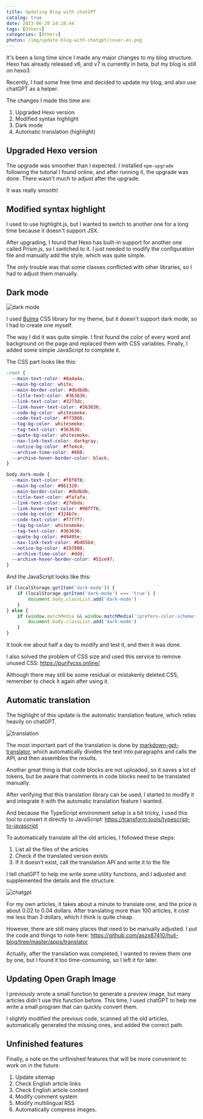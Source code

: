 ```yaml
---
title: Updating Blog with chatGPT
catalog: true
date: 2023-06-20 14:10:44
tags: [Others]
categories: [Others]
photos: /img/update-blog-with-chatgpt/cover-en.png
---
```


It's been a long time since I made any major changes to my blog structure. Hexo has already released v6, and v7 is currently in beta, but my blog is still on hexo3.

Recently, I had some free time and decided to update my blog, and also use chatGPT as a helper.

The changes I made this time are:

1. Upgraded Hexo version
2. Modified syntax highlight
3. Dark mode
4. Automatic translation (highlight)

<!-- more -->

## Upgraded Hexo version

The upgrade was smoother than I expected. I installed `npm-upgrade` following the tutorial I found online, and after running it, the upgrade was done. There wasn't much to adjust after the upgrade.

It was really smooth!

## Modified syntax highlight

I used to use highlight.js, but I wanted to switch to another one for a long time because it doesn't support JSX.

After upgrading, I found that Hexo has built-in support for another one called Prism.js, so I switched to it. I just needed to modify the configuration file and manually add the style, which was quite simple.

The only trouble was that some classes conflicted with other libraries, so I had to adjust them manually.

## Dark mode

![dark mode](/img/update-blog-with-chatgpt/p1.png)

I used [Bulma](https://bulma.io/) CSS library for my theme, but it doesn't support dark mode, so I had to create one myself.

The way I did it was quite simple. I first found the color of every word and background on the page and replaced them with CSS variables. Finally, I added some simple JavaScript to complete it.

The CSS part looks like this:

``` css
:root {
  --main-text-color: #4a4a4a;
  --main-bg-color: white;
  --main-border-color: #dbdbdb;
  --title-text-color: #363636;
  --link-text-color: #3273dc;
  --link-hover-text-color: #363636;
  --code-bg-color: whitesmoke;
  --code-text-color: #ff3860;
  --tag-bg-color: whitesmoke;
  --tag-text-color: #363636;
  --quote-bg-color: whitesmoke;
  --nav-link-text-color: darkgray;
  --notice-bg-color: #ffe4c4;
  --archive-time-color: #888;
  --archive-hover-border-color: black;
}

body.dark-mode {
  --main-text-color: #f8f8f8;
  --main-bg-color: #061320;
  --main-border-color: #dbdbdb;
  --title-text-color: #fafafa;
  --link-text-color: #27ebda;
  --link-hover-text-color: #98fff6;
  --code-bg-color: #324b7e;
  --code-text-color: #f7f7f7;
  --tag-bg-color: whitesmoke;
  --tag-text-color: #363636;
  --quote-bg-color: #49495e;
  --nav-link-text-color: #b4b5b4;
  --notice-bg-color: #257800;
  --archive-time-color: #ddd;
  --archive-hover-border-color: #51ce97;
}
```

And the JavaScript looks like this:

``` js
if (localStorage.getItem('dark-mode')) {
    if (localStorage.getItem('dark-mode') === 'true') {
        document.body.classList.add('dark-mode')
    }
} else {
    if (window.matchMedia && window.matchMedia('(prefers-color-scheme: dark)').matches) {
        document.body.classList.add('dark-mode')
    }
}
```

It took me about half a day to modify and test it, and then it was done.

I also solved the problem of CSS size and used this service to remove unused CSS: https://purifycss.online/

Although there may still be some residual or mistakenly deleted CSS, remember to check it again after using it.

## Automatic translation

The highlight of this update is the automatic translation feature, which relies heavily on chatGPT.

![translation](/img/update-blog-with-chatgpt/p3.png)

The most important part of the translation is done by [markdown-gpt-translator](https://github.com/smikitky/markdown-gpt-translator), which automatically divides the text into paragraphs and calls the API, and then assembles the results.

Another great thing is that code blocks are not uploaded, so it saves a lot of tokens, but be aware that comments in code blocks need to be translated manually.

After verifying that this translation library can be used, I started to modify it and integrate it with the automatic translation feature I wanted.

And because the TypeScript environment setup is a bit tricky, I used this tool to convert it directly to JavaScript: https://transform.tools/typescript-to-javascript

To automatically translate all the old articles, I followed these steps:

1. List all the files of the articles
2. Check if the translated version exists
3. If it doesn't exist, call the translation API and write it to the file

I tell chatGPT to help me write some utility functions, and I adjusted and supplemented the details and the structure.

![chatgpt](/img/update-blog-with-chatgpt/p2.png)

For my own articles, it takes about a minute to translate one, and the price is about 0.02 to 0.04 dollars. After translating more than 100 articles, it cost me less than 3 dollars, which I think is quite cheap.

However, there are still many places that need to be manually adjusted. I put the code and things to note here: https://github.com/aszx87410/huli-blog/tree/master/apps/translator

Actually, after the translation was completed, I wanted to review them one by one, but I found it too time-consuming, so I left it for later.

## Updating Open Graph Image

I previously wrote a small function to generate a preview image, but many articles didn't use this function before. This time, I used chatGPT to help me write a small program that can quickly convert them.

I slightly modified the previous code, scanned all the old articles, automatically generated the missing ones, and added the correct path.

## Unfinished features

Finally, a note on the unfinished features that will be more convenient to work on in the future:

1. Update sitemap
2. Check English article links
3. Check English article content
4. Modify comment system
5. Modify multilingual RSS
6. Automatically compress images.
